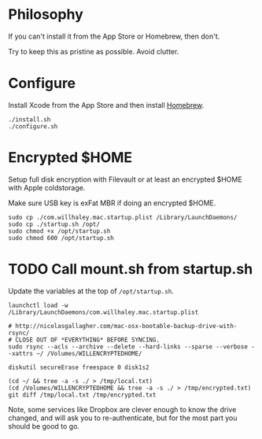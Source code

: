 # Philosophy

If you can't install it from the App Store or Homebrew, then don't.

Try to keep this as pristine as possible. Avoid clutter.

# Configure

Install Xcode from the App Store and then install [Homebrew](http://brew.sh/).

```
./install.sh
./configure.sh
```

# Encrypted $HOME

Setup full disk encryption with Filevault or at least an encrypted $HOME with Apple coldstorage.

Make sure USB key is exFat MBR if doing an encrypted $HOME.

```
sudo cp ./com.willhaley.mac.startup.plist /Library/LaunchDaemons/
sudo cp ./startup.sh /opt/
sudo chmod +x /opt/startup.sh
sudo chmod 600 /opt/startup.sh
```

# TODO Call mount.sh from startup.sh

Update the variables at the top of `/opt/startup.sh`.

```
launchctl load -w /Library/LaunchDaemons/com.willhaley.mac.startup.plist
```

```
# http://nicolasgallagher.com/mac-osx-bootable-backup-drive-with-rsync/
# CLOSE OUT OF *EVERYTHING* BEFORE SYNCING.
sudo rsync --acls --archive --delete --hard-links --sparse --verbose --xattrs ~/ /Volumes/WILLENCRYPTEDHOME/
```

```
diskutil secureErase freespace 0 disk1s2
```

```
(cd ~/ && tree -a -s ./ > /tmp/local.txt)
(cd /Volumes/WILLENCRYPTEDHOME && tree -a -s ./ > /tmp/encrypted.txt)
git diff /tmp/local.txt /tmp/encrypted.txt
```

Note, some services like Dropbox are clever enough to know the drive changed, and will ask you to re-authenticate, but for the most part you should be good to go.

